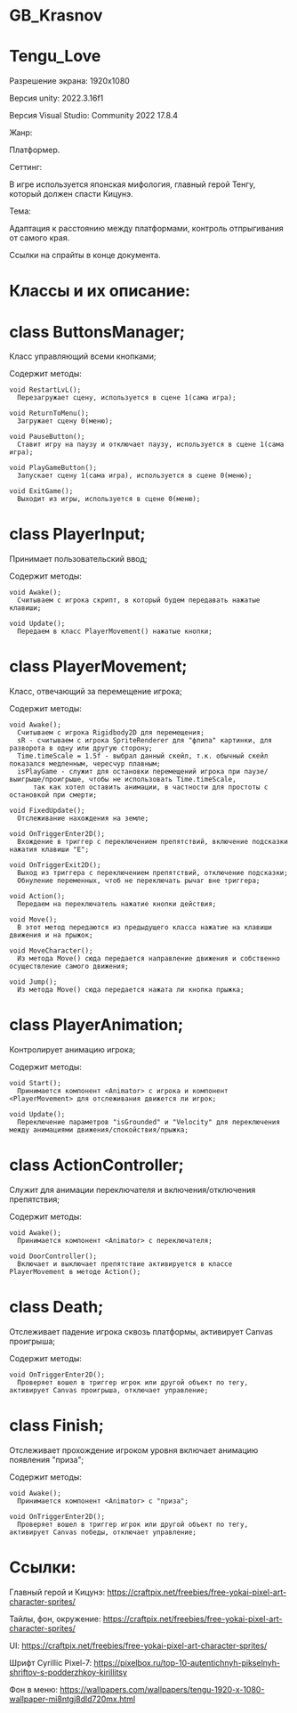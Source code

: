 # GB_Krasnov
# Tengu_Love

  Разрешение экрана: 1920х1080
  
  Версия unity: 2022.3.16f1

  Версия Visual Studio: Community 2022 17.8.4

  Жанр:

  Платформер.

  Сеттинг:
  
  В игре используется японская мифология, 
  главный герой Тенгу, который должен спасти Кицунэ.

  Тема:

  Адаптация к расстоянию между платформами, контроль отпрыгивания от самого края.

  Ссылки на спрайты в конце документа.

# Классы и их описание:

# class ButtonsManager;
  Класс управляющий всеми кнопками;
  
  Содержит методы:
  
    void RestartLvL();
      Перезагружает сцену, используется в сцене 1(сама игра);
      
    void ReturnToMenu();
      Загружает сцену 0(меню);
      
    void PauseButton();
      Ставит игру на паузу и отключает паузу, используется в сцене 1(сама игра);
      
    void PlayGameButton();
      Запускает сцену 1(сама игра), используется в сцене 0(меню);
      
    void ExitGame();
      Выходит из игры, используется в сцене 0(меню);
      
# class PlayerInput;
  Принимает пользовательский ввод;
  
  Содержит методы:
  
    void Awake();
      Считываем с игрока скрипт, в который будем передавать нажатые клавиши;
      
    void Update();
      Передаем в класс PlayerMovement() нажатые кнопки;
      
# class PlayerMovement;
  Класс, отвечающий за перемещение игрока;
  
  Содержит методы:
  
    void Awake();
      Считываем с игрока Rigidbody2D для перемещения;
      sR - считываем с игрока SpriteRenderer для "флипа" картинки, для разворота в одну или другую сторону;
      Time.timeScale = 1.5f - выбрал данный скейл, т.к. обычный скейл показался медленным, чересчур плавным;
      isPlayGame - служит для остановки перемещений игрока при паузе/выигрыше/проигрыше, чтобы не использовать Time.timeScale, 
          так как хотел оставить анимации, в частности для простоты с остановкой при смерти;
          
    void FixedUpdate();
      Отслеживание нахождения на земле;
      
    void OnTriggerEnter2D();
      Вхождение в триггер с переключением препятствий, включение подсказки нажатия клавиши "Е";
      
    void OnTriggerExit2D();
      Выход из триггера с переключением препятствий, отключение подсказки;
      Обнуление переменных, чтоб не переключать рычаг вне триггера;
      
    void Action();
      Передаем на переключатель нажатие кнопки действия;
      
    void Move();
      В этот метод передаются из предыдущего класса нажатие на клавиши движения и на прыжок;
      
    void MoveCharacter();
      Из метода Move() сюда передается направление движения и собственно осуществление самого движения;
      
    void Jump();
      Из метода Move() сюда передается нажата ли кнопка прыжка;
      
# class PlayerAnimation;
  Контролирует анимацию игрока;
  
  Содержит методы:
  
    void Start();
      Принимается компонент <Animator> с игрока и компонент <PlayerMovement> для отслеживания движется ли игрок;
      
    void Update();
      Переключение параметров "isGrounded" и "Velocity" для переключения между анимациями движения/спокойствия/прыжка;
      
# class ActionController;
  Служит для анимации переключателя и включения/отключения препятствия;
  
  Содержит методы:
  
    void Awake();
      Принимается компонент <Animator> с переключателя;
      
    void DoorController();
      Включает и выключает препятствие активируется в классе PlayerMovement в методе Action();

# class Death;
  Отслеживает падение игрока сквозь платформы, активирует Canvas проигрыша;
  
  Содержит методы:
  
    void OnTriggerEnter2D();
      Проверяет вошел в триггер игрок или другой объект по тегу, активирует Canvas проигрыша, отключает управление;

# class Finish;
  Отслеживает прохождение игроком уровня включает анимацию появления "приза";
  
  Содержит методы:
  
    void Awake();
      Принимается компонент <Animator> с "приза";
      
    void OnTriggerEnter2D();
      Проверяет вошел в триггер игрок или другой объект по тегу, активирует Canvas победы, отключает управление;


# Ссылки:
Главный герой и Кицунэ:  https://craftpix.net/freebies/free-yokai-pixel-art-character-sprites/

Тайлы, фон, окружение:   https://craftpix.net/freebies/free-yokai-pixel-art-character-sprites/

UI:                      https://craftpix.net/freebies/free-yokai-pixel-art-character-sprites/

Шрифт Cyrillic Pixel-7:  https://pixelbox.ru/top-10-autentichnyh-pikselnyh-shriftov-s-podderzhkoy-kirillitsy

Фон в меню:              https://wallpapers.com/wallpapers/tengu-1920-x-1080-wallpaper-mi8ntgj8dld720mx.html
